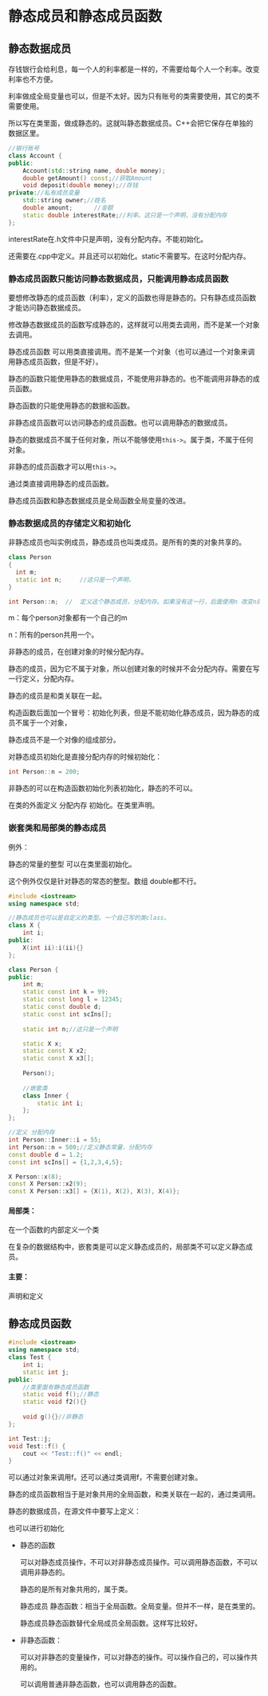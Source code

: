 # 静态成员和静态成员函数

## 静态数据成员

存钱银行会给利息，每一个人的利率都是一样的，不需要给每个人一个利率。改变利率也不方便。

利率做成全局变量也可以，但是不太好。因为只有账号的类需要使用，其它的类不需要使用。

所以写在类里面，做成静态的。这就叫静态数据成员。C++会把它保存在单独的数据区里。

```c++
//银行账号
class Account {
public:
    Account(std::string name, double money);
    double getAmount() const;//获取Amount
    void deposit(double money);//存钱
private://私有成员变量
    std::string owner;//姓名
    double amount;		//金额
    static double interestRate;//利率。这只是一个声明，没有分配内存
};
```

interestRate在.h文件中只是声明，没有分配内存。不能初始化。

还需要在.cpp中定义。并且还可以初始化。static不需要写。在这时分配内存。

### 静态成员函数只能访问静态数据成员，只能调用静态成员函数

要想修改静态的成员函数（利率），定义的函数也得是静态的。只有静态成员函数才能访问静态数据成员。

修改静态数据成员的函数写成静态的，这样就可以用类去调用，而不是某一个对象去调用。

静态成员函数 可以用类直接调用。而不是某一个对象（也可以通过一个对象来调用静态成员函数，但是不好）。

静态的函数只能使用静态的数据成员，不能使用非静态的。也不能调用非静态的成员函数。

静态函数的只能使用静态的数据和函数。

非静态成员函数可以访问静态的成员函数。也可以调用静态的数据成员。



静态的数据成员不属于任何对象，所以不能够使用`this->`。属于类，不属于任何对象。

非静态的成员函数才可以用`this->`。

通过类直接调用静态的成员函数。



静态成员函数和静态数据成员是全局函数全局变量的改进。

### 静态数据成员的存储定义和初始化

非静态成员也叫实例成员，静态成员也叫类成员。是所有的类的对象共享的。

```c++
class Person
{
  int m;
  static int n; 	//这只是一个声明，
}

int Person::n;	//	定义这个静态成员，分配内存。如果没有这一行，后面使用n 改变n的值不会起作用，因为没有分配内存。
```

m：每个person对象都有一个自己的m

n：所有的person共用一个。

非静态的成员，在创建对象的时候分配内存。

静态的成员，因为它不属于对象，所以创建对象的时候并不会分配内存。需要在写一行定义，分配内存。

静态的成员是和类关联在一起。

构造函数后面加一个冒号：初始化列表，但是不能初始化静态成员，因为静态的成员不属于一个对象，

静态成员不是一个对像的组成部分。

对静态成员初始化是直接分配内存的时候初始化：

```c++
int Person::n = 200;
```

非静态的可以在构造函数初始化列表初始化，静态的不可以。

在类的外面定义 分配内存 初始化。在类里声明。

### 嵌套类和局部类的静态成员

例外：

静态的常量的整型 可以在类里面初始化。

这个例外仅仅是针对静态的常态的整型。数组 double都不行。

```c++
#include <iostream>
using namespace std;

//静态成员也可以是自定义的类型。一个自己写的类class。
class X {
    int i;
public:
    X(int ii):i(ii){}
};

class Person {
public:
    int m;
    static const int k = 99;
    static const long l = 12345;
    static const double d;
    static const int scIns[];
    
    static int n;//这只是一个声明

    static X x;
    static const X x2;
    static const X x3[];
    
    Person();
    
    //嵌套类
    class Inner {
        static int i;
    };
};

//定义 分配内存
int Person::Inner::i = 55;
int Person::n = 500;//定义静态常量，分配内存
const double d = 1.2;
const int scIns[] = {1,2,3,4,5};

X Person::x(8);
const X Person::x2(9);
const X Person::x3[] = {X(1), X(2), X(3), X(4)};
```

#### 局部类：

在一个函数的内部定义一个类

在复杂的数据结构中，嵌套类是可以定义静态成员的，局部类不可以定义静态成员。

#### 主要：

声明和定义

## 静态成员函数

```c++
#include <iostream>
using namespace std;
class Test {
    int i;
    static int j;
public:
    //类里面有静态成员函数
    static void f();//静态
    static void f2(){}
    
    void g(){}//非静态
};

int Test::j;
void Test::f() {
    cout << "Test::f()" << endl;
}
```

可以通过对象来调用f。还可以通过类调用f，不需要创建对象。

静态的成员函数相当于是对象共用的全局函数，和类关联在一起的，通过类调用。

静态的数据成员，在源文件中要写上定义：

也可以进行初始化

- 静态的函数

  可以对静态成员操作，不可以对非静态成员操作。可以调用静态函数，不可以调用非静态的。

  静态的是所有对象共用的，属于类。

  静态成员 静态函数：相当于全局函数。全局变量。但并不一样，是在类里的。

  静态成员静态函数替代全局成员全局函数。这样写比较好。

- 非静态函数：

  可以对非静态的变量操作，可以对静态的操作。可以操作自己的，可以操作共用的。

  可以调用普通非静态函数，也可以调用静态的函数。





